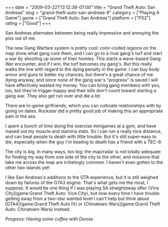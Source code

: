 +++
date = "2009-03-22T13:12:38-07:00"
title = "Grand Theft Auto: San Andreas"
slug = "grand-theft-auto-san-andreas-9"
category = ["Playing A Game"]
game = ["Grand Theft Auto: San Andreas"]
platform = ["PS2"]
rating = ["Good"]
+++

San Andreas alternates between being really impressive and annoying the piss out of me.

The new Gang Warfare system is pretty cool: color-coded regions on the map show what gang runs them, and I can go to a rival gang's turf and start a war by shooting up some of their homies.  This starts a wave-based Gang War encounter, and if I win, the turf becomes my gang's.  But this really walks the line with regard to the dying penalty in the game: I can buy body armor and guns to better my chances, but there's a great chance of me dying anyway, and since none of the gang war's "progress" is saved I will have effectively wasted my money.  You can bring gang members with you, too, but they're trigger-happy and their kills don't count toward starting a gang war.  They also get run over and die a lot.

There are in-game girlfriends, which you can cultivate relationships with by going on dates.  Rockstar did a pretty good job of making this an appropriate pain in the ass.

I spent a bunch of time doing the exercise minigames at a gym, and have maxed out my muscle and stamina stats.  So I can run a really nice distance, and can beat people to death with little trouble.  But it's still super-easy to die, especially when the guy I'm beating to death has a friend with a TEC-9.

The city is big.  In many ways, too big: the map/radar is not totally adequate for finding my way from one side of the city to the other, and missions that take me across the map are irritatingly common.  I haven't even gotten to the other two islands yet!

I like San Andreas's additions to the GTA experience, but it is still weighed down by failures of the GTA3 engine.  That's what gets me the most, I suppose.  It would be one thing if I was playing SA straightaway after [Vice City](game:Grand Theft Auto: Vice City), but now every time I have trouble getting away from a two-star wanted level I can't help but think about [GTA4](game:Grand Theft Auto IV) or [Chinatown Wars](game:Grand Theft Auto: Chinatown Wars) instead.

<i>Progress: Having some coffee with Denise</i>